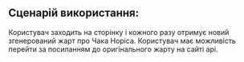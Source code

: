 Сценарій використання: 
---------------------
Користувач заходить на сторінку і кожного разу отримує новий згенерований жарт про Чака Норіса. 
Користувач має можливість перейти за посиланням до оригінального жарту на сайті api. 